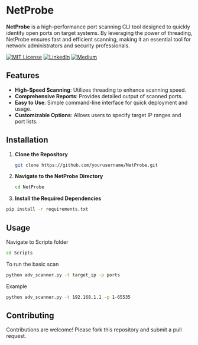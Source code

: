 
# NetProbe

**NetProbe** is a high-performance port scanning CLI tool designed to quickly identify open ports on target systems. By leveraging the power of threading, NetProbe ensures fast and efficient scanning, making it an essential tool for network administrators and security professionals.

[![MIT License](https://img.shields.io/badge/License-MIT-green.svg)](https://choosealicense.com/licenses/mit/)
        [![LinkedIn](https://img.shields.io/badge/LinkedIn-Profile-blue)](https://www.linkedin.com/in/nikhil--chaudhari/)
        [![Medium](https://img.shields.io/badge/Medium-Writeups-black)](https://medium.com/@nikhil-c)

## Features

- **High-Speed Scanning**: Utilizes threading to enhance scanning speed.
- **Comprehensive Reports**: Provides detailed output of scanned ports.
- **Easy to Use**: Simple command-line interface for quick deployment and usage.
- **Customizable Options**: Allows users to specify target IP ranges and port lists.

## Installation

1. **Clone the Repository**
   ```bash
   git clone https://github.com/yourusername/NetProbe.git
   ```

2. **Navigate to the NetProbe Directory**
    ```bash
   cd NetProbe
   ```

3. **Install the Required Dependencies**
  ```bash 
  pip install -r requirements.txt
  ```


## Usage

Navigate to Scripts folder
```bash 
cd Scripts
```

To run the basic scan

```bash
python adv_scanner.py -t target_ip -p ports
 ```


Example 
 ```bash
 python adv_scanner.py -t 192.168.1.1 -p 1-65535
```

## Contributing

Contributions are welcome! Please fork this repository and submit a pull request.


